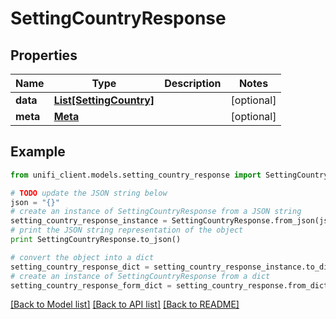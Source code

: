 # SettingCountryResponse


## Properties

Name | Type | Description | Notes
------------ | ------------- | ------------- | -------------
**data** | [**List[SettingCountry]**](SettingCountry.md) |  | [optional] 
**meta** | [**Meta**](Meta.md) |  | [optional] 

## Example

```python
from unifi_client.models.setting_country_response import SettingCountryResponse

# TODO update the JSON string below
json = "{}"
# create an instance of SettingCountryResponse from a JSON string
setting_country_response_instance = SettingCountryResponse.from_json(json)
# print the JSON string representation of the object
print SettingCountryResponse.to_json()

# convert the object into a dict
setting_country_response_dict = setting_country_response_instance.to_dict()
# create an instance of SettingCountryResponse from a dict
setting_country_response_form_dict = setting_country_response.from_dict(setting_country_response_dict)
```
[[Back to Model list]](../README.md#documentation-for-models) [[Back to API list]](../README.md#documentation-for-api-endpoints) [[Back to README]](../README.md)


